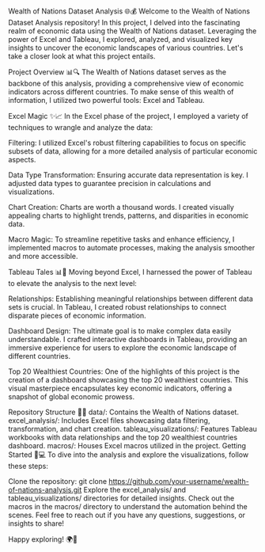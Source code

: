 Wealth of Nations Dataset Analysis 🌐💰
Welcome to the Wealth of Nations Dataset Analysis repository! In this project, I delved into the fascinating realm of economic data using the Wealth of Nations dataset. Leveraging the power of Excel and Tableau, I explored, analyzed, and visualized key insights to uncover the economic landscapes of various countries. Let's take a closer look at what this project entails.

Project Overview 📊🔍
The Wealth of Nations dataset serves as the backbone of this analysis, providing a comprehensive view of economic indicators across different countries. To make sense of this wealth of information, I utilized two powerful tools: Excel and Tableau.

Excel Magic ✨📈
In the Excel phase of the project, I employed a variety of techniques to wrangle and analyze the data:

Filtering: I utilized Excel's robust filtering capabilities to focus on specific subsets of data, allowing for a more detailed analysis of particular economic aspects.

Data Type Transformation: Ensuring accurate data representation is key. I adjusted data types to guarantee precision in calculations and visualizations.

Chart Creation: Charts are worth a thousand words. I created visually appealing charts to highlight trends, patterns, and disparities in economic data.

Macro Magic: To streamline repetitive tasks and enhance efficiency, I implemented macros to automate processes, making the analysis smoother and more accessible.

Tableau Tales 📊📰
Moving beyond Excel, I harnessed the power of Tableau to elevate the analysis to the next level:

Relationships: Establishing meaningful relationships between different data sets is crucial. In Tableau, I created robust relationships to connect disparate pieces of economic information.

Dashboard Design: The ultimate goal is to make complex data easily understandable. I crafted interactive dashboards in Tableau, providing an immersive experience for users to explore the economic landscape of different countries.

Top 20 Wealthiest Countries: One of the highlights of this project is the creation of a dashboard showcasing the top 20 wealthiest countries. This visual masterpiece encapsulates key economic indicators, offering a snapshot of global economic prowess.

Repository Structure 📂🔗
data/: Contains the Wealth of Nations dataset.
excel_analysis/: Includes Excel files showcasing data filtering, transformation, and chart creation.
tableau_visualizations/: Features Tableau workbooks with data relationships and the top 20 wealthiest countries dashboard.
macros/: Houses Excel macros utilized in the project.
Getting Started 🚀💻
To dive into the analysis and explore the visualizations, follow these steps:

Clone the repository: git clone https://github.com/your-username/wealth-of-nations-analysis.git
Explore the excel_analysis/ and tableau_visualizations/ directories for detailed insights.
Check out the macros in the macros/ directory to understand the automation behind the scenes.
Feel free to reach out if you have any questions, suggestions, or insights to share!

Happy exploring! 🌍💸
